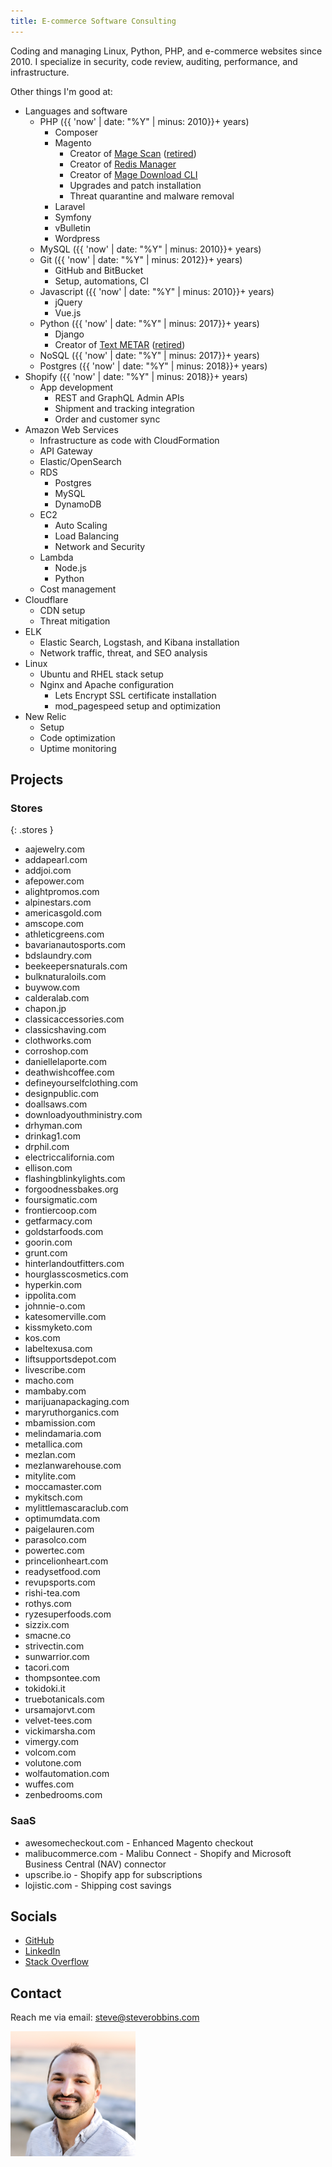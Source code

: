 ```yaml
---
title: E-commerce Software Consulting
---
```


Coding and managing Linux, Python, PHP, and e-commerce websites since 2010.  I specialize in security, code review,
auditing, performance, and infrastructure.

Other things I'm good at:

* Languages and software
  * PHP ({{ 'now' | date: "%Y" | minus: 2010}}+ years)
    * Composer
    * Magento
      * Creator of [Mage Scan](https://magescan.com/) ([retired](https://github.com/steverobbins/magescan))
      * Creator of [Redis Manager](https://github.com/steverobbins/Magento-Redismanager)
      * Creator of [Mage Download CLI](https://github.com/steverobbins/magedownload-cli)
      * Upgrades and patch installation
      * Threat quarantine and malware removal
    * Laravel
    * Symfony
    * vBulletin
    * Wordpress
  * MySQL ({{ 'now' | date: "%Y" | minus: 2010}}+ years)
  * Git ({{ 'now' | date: "%Y" | minus: 2012}}+ years)
    * GitHub and BitBucket
    * Setup, automations, CI
  * Javascript ({{ 'now' | date: "%Y" | minus: 2010}}+ years)
    * jQuery
    * Vue.js
  * Python ({{ 'now' | date: "%Y" | minus: 2017}}+ years)
    * Django
    * Creator of [Text METAR](https://textmetar.com/) ([retired](https://github.com/TextMetar/textmetar.com/commit/30cde8fe83c30740d6d631e64110f61e11adddd9))
  * NoSQL ({{ 'now' | date: "%Y" | minus: 2017}}+ years)
  * Postgres ({{ 'now' | date: "%Y" | minus: 2018}}+ years)
* Shopify ({{ 'now' | date: "%Y" | minus: 2018}}+ years)
  * App development
    * REST and GraphQL Admin APIs
    * Shipment and tracking integration
    * Order and customer sync
* Amazon Web Services
  * Infrastructure as code with CloudFormation
  * API Gateway
  * Elastic/OpenSearch
  * RDS
    * Postgres
    * MySQL
    * DynamoDB
  * EC2
    * Auto Scaling
    * Load Balancing
    * Network and Security
  * Lambda
    * Node.js
    * Python
  * Cost management
* Cloudflare
  * CDN setup
  * Threat mitigation
* ELK
  * Elastic Search, Logstash, and Kibana installation
  * Network traffic, threat, and SEO analysis
* Linux
  * Ubuntu and RHEL stack setup
  * Nginx and Apache configuration
    * Lets Encrypt SSL certificate installation
    * mod_pagespeed setup and optimization
* New Relic
  * Setup
  * Code optimization
  * Uptime monitoring

## Projects

### Stores

{: .stores }
* aajewelry.com
* addapearl.com
* addjoi.com
* afepower.com
* alightpromos.com
* alpinestars.com
* americasgold.com
* amscope.com
* athleticgreens.com
* bavarianautosports.com
* bdslaundry.com
* beekeepersnaturals.com
* bulknaturaloils.com
* buywow.com
* calderalab.com
* chapon.jp
* classicaccessories.com
* classicshaving.com
* clothworks.com
* corroshop.com
* daniellelaporte.com
* deathwishcoffee.com
* defineyourselfclothing.com
* designpublic.com
* doallsaws.com
* downloadyouthministry.com
* drhyman.com
* drinkag1.com
* drphil.com
* electriccalifornia.com
* ellison.com
* flashingblinkylights.com
* forgoodnessbakes.org
* foursigmatic.com
* frontiercoop.com
* getfarmacy.com
* goldstarfoods.com
* goorin.com
* grunt.com
* hinterlandoutfitters.com
* hourglasscosmetics.com
* hyperkin.com
* ippolita.com
* johnnie-o.com
* katesomerville.com
* kissmyketo.com
* kos.com
* labeltexusa.com
* liftsupportsdepot.com
* livescribe.com
* macho.com
* mambaby.com
* marijuanapackaging.com
* maryruthorganics.com
* mbamission.com
* melindamaria.com
* metallica.com
* mezlan.com
* mezlanwarehouse.com
* mitylite.com
* moccamaster.com
* mykitsch.com
* mylittlemascaraclub.com
* optimumdata.com
* paigelauren.com
* parasolco.com
* powertec.com
* princelionheart.com
* readysetfood.com
* revupsports.com
* rishi-tea.com
* rothys.com
* ryzesuperfoods.com
* sizzix.com
* smacne.co
* strivectin.com
* sunwarrior.com
* tacori.com
* thompsontee.com
* tokidoki.it
* truebotanicals.com
* ursamajorvt.com
* velvet-tees.com
* vickimarsha.com
* vimergy.com
* volcom.com
* volutone.com
* wolfautomation.com
* wuffes.com
* zenbedrooms.com

<div class="clear"></div>

### SaaS

* awesomecheckout.com - Enhanced Magento checkout
* malibucommerce.com - Malibu Connect - Shopify and Microsoft Business Central (NAV) connector
* upscribe.io - Shopify app for subscriptions
* lojistic.com - Shipping cost savings

## Socials

* [GitHub](https://github.com/steverobbins)
* [LinkedIn](https://www.linkedin.com/in/steve-robbins-2664b4280)
* [Stack Overflow](https://stackexchange.com/users/398665/steve-robbins)

## Contact

Reach me via email: [steve@steverobbins.com](mailto:steve@steverobbins.com)

<img src="/assets/image/me3.png" id="me" alt="Profile picture of Steve Robbins" />

<script src="/cdn-cgi/scripts/78d64697/cloudflare-static/email-decode.min.js"></script><script>
    (function(i,s,o,g,r,a,m){i['GoogleAnalyticsObject']=r;i[r]=i[r]||function(){
    (i[r].q=i[r].q||[]).push(arguments)},i[r].l=1*new Date();a=s.createElement(o),
    m=s.getElementsByTagName(o)[0];a.async=1;a.src=g;m.parentNode.insertBefore(a,m)
    })(window,document,'script','//www.google-analytics.com/analytics.js','ga');

    ga('create', 'UA-16126282-22', 'auto');
    ga('send', 'pageview');
</script>
